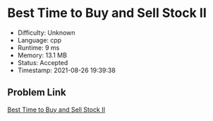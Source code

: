 # Best Time to Buy and Sell Stock II

- Difficulty: Unknown
- Language: cpp
- Runtime: 9 ms
- Memory: 13.1 MB
- Status: Accepted
- Timestamp: 2021-08-26 19:39:38

## Problem Link
[Best Time to Buy and Sell Stock II](https://leetcode.com/problems/best-time-to-buy-and-sell-stock-ii)

